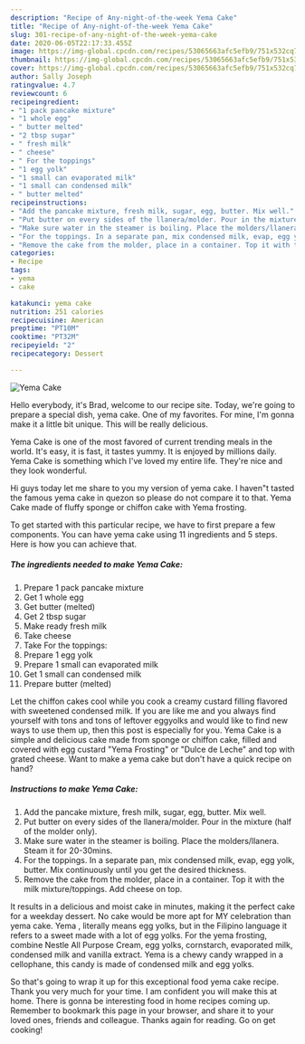 ```yaml
---
description: "Recipe of Any-night-of-the-week Yema Cake"
title: "Recipe of Any-night-of-the-week Yema Cake"
slug: 301-recipe-of-any-night-of-the-week-yema-cake
date: 2020-06-05T22:17:33.455Z
image: https://img-global.cpcdn.com/recipes/53065663afc5efb9/751x532cq70/yema-cake-recipe-main-photo.jpg
thumbnail: https://img-global.cpcdn.com/recipes/53065663afc5efb9/751x532cq70/yema-cake-recipe-main-photo.jpg
cover: https://img-global.cpcdn.com/recipes/53065663afc5efb9/751x532cq70/yema-cake-recipe-main-photo.jpg
author: Sally Joseph
ratingvalue: 4.7
reviewcount: 6
recipeingredient:
- "1 pack pancake mixture"
- "1 whole egg"
- " butter melted"
- "2 tbsp sugar"
- " fresh milk"
- " cheese"
- " For the toppings"
- "1 egg yolk"
- "1 small can evaporated milk"
- "1 small can condensed milk"
- " butter melted"
recipeinstructions:
- "Add the pancake mixture, fresh milk, sugar, egg, butter. Mix well."
- "Put butter on every sides of the llanera/molder. Pour in the mixture (half of the molder only)."
- "Make sure water in the steamer is boiling. Place the molders/llanera. Steam it for 20-30mins."
- "For the toppings. In a separate pan, mix condensed milk, evap, egg yolk, butter. Mix continuously until you get the desired thickness."
- "Remove the cake from the molder, place in a container. Top it with the milk mixture/toppings. Add cheese on top."
categories:
- Recipe
tags:
- yema
- cake

katakunci: yema cake 
nutrition: 251 calories
recipecuisine: American
preptime: "PT10M"
cooktime: "PT32M"
recipeyield: "2"
recipecategory: Dessert

---
```



![Yema Cake](https://img-global.cpcdn.com/recipes/53065663afc5efb9/751x532cq70/yema-cake-recipe-main-photo.jpg)

Hello everybody, it's Brad, welcome to our recipe site. Today, we're going to prepare a special dish, yema cake. One of my favorites. For mine, I'm gonna make it a little bit unique. This will be really delicious.

Yema Cake is one of the most favored of current trending meals in the world. It's easy, it is fast, it tastes yummy. It is enjoyed by millions daily. Yema Cake is something which I've loved my entire life. They're nice and they look wonderful.

Hi guys today let me share to you my version of yema cake. I haven&#34;t tasted the famous yema cake in quezon so please do not compare it to that. Yema Cake made of fluffy sponge or chiffon cake with Yema frosting.


To get started with this particular recipe, we have to first prepare a few components. You can have yema cake using 11 ingredients and 5 steps. Here is how you can achieve that.

<!--inarticleads1-->

##### The ingredients needed to make Yema Cake:

1. Prepare 1 pack pancake mixture
1. Get 1 whole egg
1. Get  butter (melted)
1. Get 2 tbsp sugar
1. Make ready  fresh milk
1. Take  cheese
1. Take  For the toppings:
1. Prepare 1 egg yolk
1. Prepare 1 small can evaporated milk
1. Get 1 small can condensed milk
1. Prepare  butter (melted)


Let the chiffon cakes cool while you cook a creamy custard filling flavored with sweetened condensed milk. If you are like me and you always find yourself with tons and tons of leftover eggyolks and would like to find new ways to use them up, then this post is especially for you. Yema Cake is a simple and delicious cake made from sponge or chiffon cake, filled and covered with egg custard &#34;Yema Frosting&#34; or &#34;Dulce de Leche&#34; and top with grated cheese. Want to make a yema cake but don&#39;t have a quick recipe on hand? 

<!--inarticleads2-->

##### Instructions to make Yema Cake:

1. Add the pancake mixture, fresh milk, sugar, egg, butter. Mix well.
1. Put butter on every sides of the llanera/molder. Pour in the mixture (half of the molder only).
1. Make sure water in the steamer is boiling. Place the molders/llanera. Steam it for 20-30mins.
1. For the toppings. In a separate pan, mix condensed milk, evap, egg yolk, butter. Mix continuously until you get the desired thickness.
1. Remove the cake from the molder, place in a container. Top it with the milk mixture/toppings. Add cheese on top.


It results in a delicious and moist cake in minutes, making it the perfect cake for a weekday dessert. No cake would be more apt for MY celebration than yema cake. Yema , literally means egg yolks, but in the Filipino language it refers to a sweet made with a lot of egg yolks. For the yema frosting, combine Nestle All Purpose Cream, egg yolks, cornstarch, evaporated milk, condensed milk and vanilla extract. Yema is a chewy candy wrapped in a cellophane, this candy is made of condensed milk and egg yolks. 

So that's going to wrap it up for this exceptional food yema cake recipe. Thank you very much for your time. I am confident you will make this at home. There is gonna be interesting food in home recipes coming up. Remember to bookmark this page in your browser, and share it to your loved ones, friends and colleague. Thanks again for reading. Go on get cooking!
